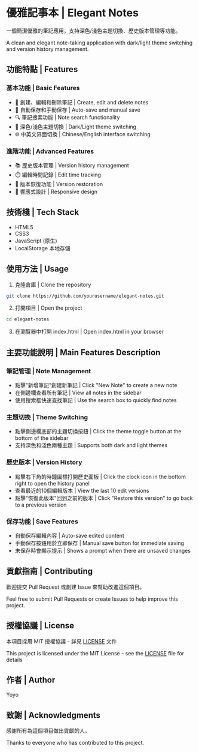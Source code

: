 # 優雅記事本 | Elegant Notes

一個簡潔優雅的筆記應用，支持深色/淺色主題切換、歷史版本管理等功能。

A clean and elegant note-taking application with dark/light theme switching and version history management.

## 功能特點 | Features

### 基本功能 | Basic Features
- 📝 創建、編輯和刪除筆記 | Create, edit and delete notes
- 💾 自動保存和手動保存 | Auto-save and manual save
- 🔍 筆記搜索功能 | Note search functionality
- 🎨 深色/淺色主題切換 | Dark/Light theme switching
- 🌐 中英文界面切換 | Chinese/English interface switching

### 進階功能 | Advanced Features
- 📚 歷史版本管理 | Version history management
- ⏱️ 編輯時間記錄 | Edit time tracking
- 🔄 版本恢復功能 | Version restoration
- 📱 響應式設計 | Responsive design

## 技術棧 | Tech Stack
- HTML5
- CSS3
- JavaScript (原生)
- LocalStorage 本地存儲

## 使用方法 | Usage

1. 克隆倉庫 | Clone the repository
```bash
git clone https://github.com/yourusername/elegant-notes.git
```

2. 打開項目 | Open the project
```bash
cd elegant-notes
```

3. 在瀏覽器中打開 index.html | Open index.html in your browser

## 主要功能說明 | Main Features Description

### 筆記管理 | Note Management
- 點擊"新增筆記"創建新筆記 | Click "New Note" to create a new note
- 在側邊欄查看所有筆記 | View all notes in the sidebar
- 使用搜索框快速查找筆記 | Use the search box to quickly find notes

### 主題切換 | Theme Switching
- 點擊側邊欄底部的主題切換按鈕 | Click the theme toggle button at the bottom of the sidebar
- 支持深色和淺色兩種主題 | Supports both dark and light themes

### 歷史版本 | Version History
- 點擊右下角的時鐘圖標打開歷史面板 | Click the clock icon in the bottom right to open the history panel
- 查看最近的10個編輯版本 | View the last 10 edit versions
- 點擊"恢復此版本"回到之前的版本 | Click "Restore this version" to go back to a previous version

### 保存功能 | Save Features
- 自動保存編輯內容 | Auto-save edited content
- 手動保存按鈕用於立即保存 | Manual save button for immediate saving
- 未保存時會顯示提示 | Shows a prompt when there are unsaved changes

## 貢獻指南 | Contributing

歡迎提交 Pull Request 或創建 Issue 來幫助改進這個項目。

Feel free to submit Pull Requests or create Issues to help improve this project.

## 授權協議 | License

本項目採用 MIT 授權協議 - 詳見 [LICENSE](LICENSE) 文件

This project is licensed under the MIT License - see the [LICENSE](LICENSE) file for details

## 作者 | Author

Yoyo

## 致謝 | Acknowledgments

感謝所有為這個項目做出貢獻的人。

Thanks to everyone who has contributed to this project. 